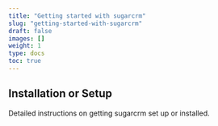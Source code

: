 ```yaml
---
title: "Getting started with sugarcrm"
slug: "getting-started-with-sugarcrm"
draft: false
images: []
weight: 1
type: docs
toc: true
---
```


## Installation or Setup
Detailed instructions on getting sugarcrm set up or installed.


